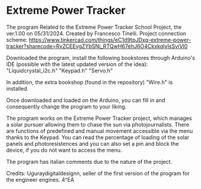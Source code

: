 # Extreme Power Tracker
The program Related to the Extreme Power Tracker School Project, the ver.1.00 on 05/31/2024.
Created by Francesco Tinelli.
Project connection scheme: https://www.tinkercad.com/things/eC1d9tpJDxq-extreme-power-tracker?sharecode=RvZCEEvgZYbSNi_RTQwH67ehJ6O4CkxkqlyIsSviVI0


Downloaded the program, install the following bookstores through Arduino's IDE (possible with the latest updated version of the idea):
"Liquidcrystal_i2c.h"
"Keypad.h"
"Servo.h"

In addition, the extra bookshop (found in the repository) "Wire.h" is installed.

Once downloaded and loaded on the Arduino, you can fill in and consequently change the program to your liking.

The program works on the Extreme Power Tracker project, which manages a solar pursuer allowing them to chase the sun via photojournalists.
There are functions of predefined and manual movement accessible via the menu thanks to the Keypad. You can read the percentage of loading of the solar panels and photoresistences and you can also set a pin and block the device, if you do not want to access the menu.

The program has italian comments due to the nature of the project.

Credits:
Uguraydigitaldesignn, seller of the first version of the program for the engineer engines.
4^EA


